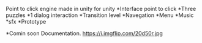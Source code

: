 Point to click engine made in unity for unity
*Interface point to click 
*Three puzzles
*1 dialog interaction
*Transition level
*Navegation
*Menu
*Music
*sfx
*Prototype

*Comin soon Documentation.
https://i.imgflip.com/20d50r.jpg
